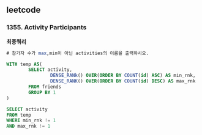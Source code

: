 ## leetcode 
### 1355. Activity Participants
**최종쿼리**
```sql
# 참가자 수가 max,min이 아닌 activities의 이름을 출력하시오.

WITH temp AS(
        SELECT activity,
                DENSE_RANk() OVER(ORDER BY COUNT(id) ASC) AS min_rnk,
                DENSE_RANK() OVER(ORDER BY COUNT(id) DESC) AS max_rnk
        FROM friends
        GROUP BY 1
)

SELECT activity
FROM temp
WHERE min_rnk != 1
AND max_rnk != 1 
```
